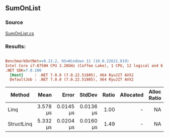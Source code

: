 ﻿## SumOnList

### Source
[SumOnList.cs](../../src/StructLinq.Benchmark/SumOnList.cs)

### Results:
``` ini

BenchmarkDotNet=v0.13.2, OS=Windows 11 (10.0.22621.819)
Intel Core i7-8750H CPU 2.20GHz (Coffee Lake), 1 CPU, 12 logical and 6 physical cores
.NET SDK=7.0.100
  [Host]     : .NET 7.0.0 (7.0.22.51805), X64 RyuJIT AVX2
  DefaultJob : .NET 7.0.0 (7.0.22.51805), X64 RyuJIT AVX2


```
|     Method |     Mean |     Error |    StdDev | Ratio | Allocated | Alloc Ratio |
|----------- |---------:|----------:|----------:|------:|----------:|------------:|
|       Linq | 3.578 μs | 0.0145 μs | 0.0136 μs |  1.00 |         - |          NA |
| StructLinq | 5.332 μs | 0.0204 μs | 0.0160 μs |  1.49 |         - |          NA |
